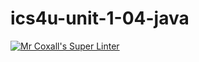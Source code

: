 # ics4u-unit-1-04-java

[![Mr Coxall's Super Linter](https://github.com/Rodas-Nega1/ics4u-unit-1-04-java/workflows/Mr%20Coxall's%20Super%20Linter/badge.svg)](https://github.com/Rodas-Nega1/ics4u-unit-1-04-java/actions/)

